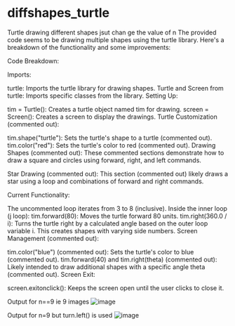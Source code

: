 # diffshapes_turtle
Turtle drawing different shapes jsut chan ge the value of n
The provided code seems to be drawing multiple shapes using the turtle library. Here's a breakdown of the functionality and some improvements:

Code Breakdown:

Imports:

turtle: Imports the turtle library for drawing shapes.
Turtle and Screen from turtle: Imports specific classes from the library.
Setting Up:

tim = Turtle(): Creates a turtle object named tim for drawing.
screen = Screen(): Creates a screen to display the drawings.
Turtle Customization (commented out):

tim.shape("turtle"): Sets the turtle's shape to a turtle (commented out).
tim.color("red"): Sets the turtle's color to red (commented out).
Drawing Shapes (commented out):
These commented sections demonstrate how to draw a square and circles using forward, right, and left commands.

Star Drawing (commented out):
This section (commented out) likely draws a star using a loop and combinations of forward and right commands.

Current Functionality:

The uncommented loop iterates from 3 to 8 (inclusive).
Inside the inner loop (j loop):
tim.forward(80): Moves the turtle forward 80 units.
tim.right(360.0 / i): Turns the turtle right by a calculated angle based on the outer loop variable i. This creates shapes with varying side numbers.
Screen Management (commented out):

tim.color("blue") (commented out): Sets the turtle's color to blue (commented out).
tim.forward(40) and tim.right(theta) (commented out): Likely intended to draw additional shapes with a specific angle theta (commented out).
Screen Exit:

screen.exitonclick(): Keeps the screen open until the user clicks to close it.





Output for n==9 
ie 9 images
![image](https://github.com/guptuv/diffshapes_turtle/assets/116263507/95cc3142-9ba2-461e-a474-1a666fe5c5e8)



Output for n=9 but turn.left() is used 
![image](https://github.com/guptuv/diffshapes_turtle/assets/116263507/bebf1b4f-ab74-49df-8ab2-eb47a400b0ac)

